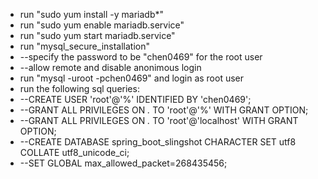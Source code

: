 * run "sudo yum install -y mariadb*"
* run "sudo yum enable mariadb.service"
* run "sudo yum start mariadb.service"
* run "mysql_secure_installation"
* --specify the password to be "chen0469" for the root user
* --allow remote and disable anonimous login 
* run "mysql -uroot -pchen0469" and login as root user
* run the following sql queries:
* --CREATE USER 'root'@'%' IDENTIFIED BY 'chen0469';
* --GRANT ALL PRIVILEGES ON *.* TO 'root'@'%' WITH GRANT OPTION;
* --GRANT ALL PRIVILEGES ON *.* TO 'root'@'localhost' WITH GRANT OPTION;
* --CREATE DATABASE spring_boot_slingshot CHARACTER SET utf8 COLLATE utf8_unicode_ci;
* --SET GLOBAL max_allowed_packet=268435456;
